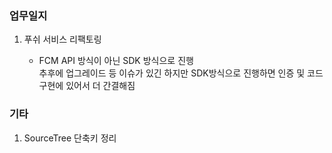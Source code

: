 ### 업무일지

1. 푸쉬 서비스 리팩토링

   - FCM API 방식이 아닌 SDK 방식으로 진행<br>
     추후에 업그레이드 등 이슈가 있긴 하지만 SDK방식으로 진행하면 인증 및 코드 구현에 있어서 더 간결해짐

### 기타

1. SourceTree 단축키 정리
